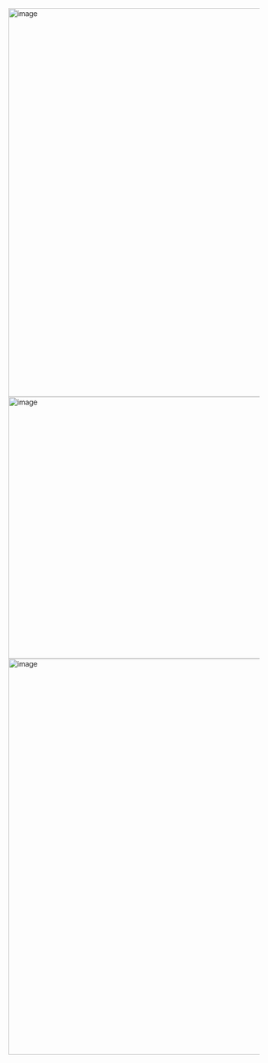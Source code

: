 <img width="1119" height="778" alt="image" src="https://github.com/user-attachments/assets/f8f8f571-3715-45d1-83a8-870285f0dcd1" />
<img width="1127" height="524" alt="image" src="https://github.com/user-attachments/assets/db382347-82d8-45f3-a9b1-2c9bc3600cfa" />
<img width="1105" height="793" alt="image" src="https://github.com/user-attachments/assets/27aec3d3-bd49-41d5-b486-7a5734a20a16" />
